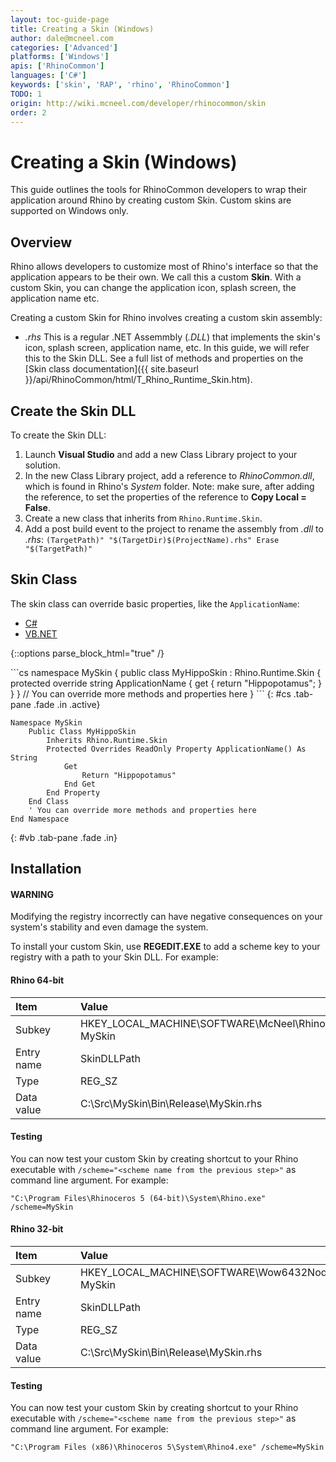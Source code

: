 ```yaml
---
layout: toc-guide-page
title: Creating a Skin (Windows)
author: dale@mcneel.com
categories: ['Advanced']
platforms: ['Windows']
apis: ['RhinoCommon']
languages: ['C#']
keywords: ['skin', 'RAP', 'rhino', 'RhinoCommon']
TODO: 1
origin: http://wiki.mcneel.com/developer/rhinocommon/skin
order: 2
---
```


# Creating a Skin (Windows)

This guide outlines the tools for RhinoCommon developers to wrap their application around Rhino by creating custom Skin.  Custom skins are supported on Windows only.

## Overview

Rhino allows developers to customize most of Rhino's interface so that the application appears to be their own.  We call this a custom **Skin**.  With a custom Skin, you can change the application icon, splash screen, the application name etc.

Creating a custom Skin for Rhino involves creating a custom skin assembly:

- *<skin name>.rhs* This is a regular .NET Assemmbly (*.DLL*) that implements the skin's icon, splash screen, application name, etc.  In this guide, we will refer this to the Skin DLL. See a full list of methods and properties on the [Skin class documentation]({{ site.baseurl }}/api/RhinoCommon/html/T_Rhino_Runtime_Skin.htm).

## Create the Skin DLL

To create the Skin DLL:

1. Launch **Visual Studio** and add a new Class Library project to your solution.
1. In the new Class Library project, add a reference to *RhinoCommon.dll*, which is found in Rhino's *System* folder. Note: make sure, after adding the reference, to set the properties of the reference to **Copy Local = False**.
1. Create a new class that inherits from `Rhino.Runtime.Skin`.
1. Add a post build event to the project to rename the assembly from *.dll* to *.rhs*:
`(TargetPath)" "$(TargetDir)$(ProjectName).rhs" Erase "$(TargetPath)"`

## Skin Class

The skin class can override basic properties, like the `ApplicationName`:

<ul class="nav nav-pills">
  <li class="active"><a href="#cs" data-toggle="pill">C#</a></li>
  <li><a href="#vb" data-toggle="pill">VB.NET</a></li>
</ul>

{::options parse_block_html="true" /}
<div class="tab-content">
```cs
namespace MySkin
{
  public class MyHippoSkin : Rhino.Runtime.Skin
  {
    protected override string ApplicationName
    {
      get
      {
        return "Hippopotamus";
      }
    }
  }
  // You can override more methods and properties here
}
```
{: #cs .tab-pane .fade .in .active}

```vbnet
Namespace MySkin
    Public Class MyHippoSkin
        Inherits Rhino.Runtime.Skin
        Protected Overrides ReadOnly Property ApplicationName() As String
            Get
                Return "Hippopotamus"
            End Get
        End Property
    End Class
    ' You can override more methods and properties here
End Namespace
```
{: #vb .tab-pane .fade .in}

</div>

## Installation

<div class="bs-callout bs-callout-danger">
  <h4>WARNING</h4>
  <p>Modifying the registry incorrectly can have negative consequences on your system's stability and even damage the system.</p>
</div>

To install your custom Skin, use **REGEDIT.EXE** to add a scheme key to your registry with a path to your Skin DLL. For example:

#### Rhino 64-bit

| **Item** |    |    | **Value** |
|:--------|:----:|:----:|:--------|
| Subkey   |    |    | HKEY_LOCAL_MACHINE\SOFTWARE\McNeel\Rhinoceros\5.0x64\Scheme: MySkin   |
| Entry name   |    |    | SkinDLLPath   |
| Type   |    |    | REG_SZ   |
| Data value   |    |    | C:\Src\MySkin\Bin\Release\MySkin.rhs   |

#### Testing

You can now test your custom Skin by creating shortcut to your Rhino executable with `/scheme="<scheme name from the previous step>"` as command line argument.  For example:

`"C:\Program Files\Rhinoceros 5 (64-bit)\System\Rhino.exe" /scheme=MySkin`

#### Rhino 32-bit

| **Item** |    |    | **Value** |
|:--------|:----:|:----:|:--------|
| Subkey   |    |    | HKEY_LOCAL_MACHINE\SOFTWARE\Wow6432Node\McNeel\Rhinoceros\5.0\Scheme: MySkin   |
| Entry name   |    |    | SkinDLLPath   |
| Type   |    |    | REG_SZ   |
| Data value   |    |    | C:\Src\MySkin\Bin\Release\MySkin.rhs   |

#### Testing

You can now test your custom Skin by creating shortcut to your Rhino executable with `/scheme="<scheme name from the previous step>"` as command line argument. For example:

`"C:\Program Files (x86)\Rhinoceros 5\System\Rhino4.exe" /scheme=MySkin`
